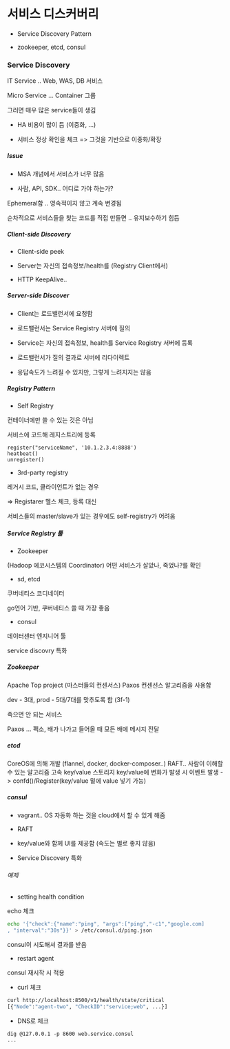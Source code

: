 # 서비스 디스커버리

* Service Discovery Pattern

* zookeeper, etcd, consul

### Service Discovery

IT Service .. Web, WAS, DB 서비스

Micro Service ... Container 그룹

그러면 매우 많은 service들이 생김

* HA 비용이 많이 듬 (이중화, ...)

* 서비스 정상 확인을 체크 => 그것을 기반으로 이중화/확장

##### Issue

* MSA 개념에서 서비스가 너무 많음

* 사람, API, SDK.. 어디로 가야 하는가?

Ephemeral함 .. 영속적이지 않고 계속 변경됨

순차적으로 서비스들을 찾는 코드를 직접 만들면 .. 유지보수하기 힘듬

##### Client-side Discovery

* Client-side peek

* Server는 자신의 접속정보/health를 (Registry Client에서)

* HTTP KeepAlive..

##### Server-side Discover

* Client는 로드밸런서에 요청함

* 로드밸런서는 Service Registry 서버에 질의

* Service는 자신의 접속정보, health를 Service Registry 서버에 등록

* 로드밸런서가 질의 결과로 서버에 리다이렉트

* 응답속도가 느려질 수 있지만, 그렇게 느려지지는 않음

##### Registry Pattern

* Self Registry

컨테이너에만 쓸 수 있는 것은 아님

서비스에 코드해 레지스트리에 등록

```
register("serviceName", '10.1.2.3.4:8888')
heatbeat()
unregister()
```

* 3rd-party registry

레거시 코드, 클라이언트가 없는 경우

=> Registarer 헬스 체크, 등록 대신

서비스들의 master/slave가 있는 경우에도 self-registry가 어려움

##### Service Registry 툴

* Zookeeper

(Hadoop 에코시스템의 Coordinator)
어떤 서비스가 살았나, 죽었나?를 확인

* sd, etcd

쿠버네티스 코디네이터

go언어 기반, 쿠버네티스 쓸 때 가장 좋음

* consul

데이터센터 엔지니어 툴

service discovry 특화

##### Zookeeper

Apache Top project
(마스터들의 컨센서스) Paxos 컨센선스 알고리즘을 사용함

dev - 3대, prod - 5대/7대를 맞추도록 함 (3f-1)

죽으면 안 되는 서비스

Paxos ... 팩소, 배가 나가고 들어올 때 모든 배에 메시지 전달

##### etcd

CoreOS에 의해 개발 (flannel, docker, docker-composer..)
RAFT.. 사람이 이해할 수 있는 알고리즘
고속 key/value 스토리지
key/value에 변화가 발생 시 이벤트 발생
 -> confd()/Register(key/value 밑에 value 넣기 가능)

##### consul

* vagrant.. OS 자동화
하는 것을 cloud에서 할 수 있게 해줌

* RAFT

* key/value와 함께 UI를 제공함 (속도는 별로 좋지 않음)

* Service Discovery 특화

###### 예제

* setting health condition

echo 체크

``` bash
echo '{"check":{"name":"ping", "args":["ping","-c1","google.com]
, "interval":"30s"}}' > /etc/consul.d/ping.json
```

consul이 시도해셔 결과를 받음

* restart agent

consul 재시작 시 적용

* curl 체크

```bash
curl http://localhost:8500/v1/health/state/critical
[{"Node":"agent-two", "CheckID":"service;web", ...}]
```

* DNS로 체크

```
dig @127.0.0.1 -p 8600 web.service.consul
...
```

